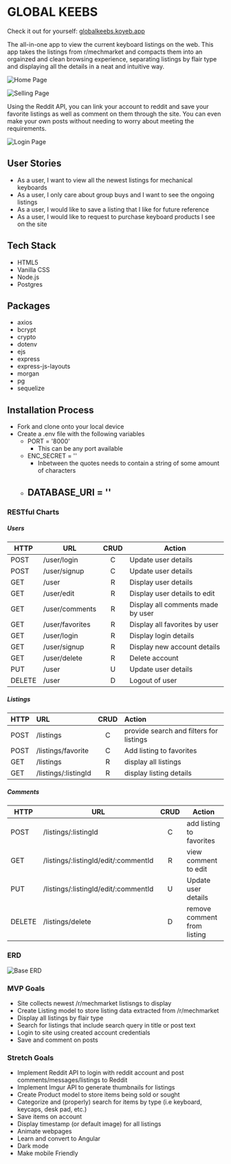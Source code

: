 # GLOBAL KEEBS 
Check it out for yourself: [globalkeebs.koyeb.app](https://global-keebs-iandab47.koyeb.app/)

The all-in-one app to view the current keyboard listings on the web. This app takes the listings from r/mechmarket and compacts them into an orgainzed and clean browsing experience, separating listings by flair type and displaying all the details in a neat and intuitive way.

![Home Page](https://i.imgur.com/hqwwGBI.png "Home Page")

![Selling Page](https://i.imgur.com/31tuQ3o.png "Selling Page")

Using the Reddit API, you can link your account to reddit and save your favorite listings as well as comment on them through the site. You can even make your own posts without needing to worry about meeting the requirements.

![Login Page](https://i.imgur.com/37NIA6V.png "Login")

## User Stories
- As a user, I want to view all the newest listings for mechanical keyboards
- As a user, I only care about group buys and I want to see the ongoing listings
- As a user, I would like to save a listing that I like for future reference
- As a user, I would like to request to purchase keyboard products I see on the site

## Tech Stack
- HTML5
- Vanilla CSS
- Node.js
- Postgres

## Packages
- axios
- bcrypt
- crypto
- dotenv
- ejs
- express
- express-js-layouts
- morgan
- pg
- sequelize

## Installation Process
- Fork and clone onto your local device
- Create a .env file with the following variables
  - PORT = '8000'
    - This can be any port available
  - ENC_SECRET = ''
    - Inbetween the quotes needs to contain a string of some amount of characters
  - DATABASE_URI = ''
    - 

### RESTful Charts
##### Users
| HTTP   | URL             | CRUD   | Action                            |
| ---    | ---             | :----: | ---                               |
| POST   | /user/login     | C      | Update user details               |
| POST   | /user/signup    | C      | Update user details               |
| GET    | /user           | R      | Display user details              |
| GET    | /user/edit      | R      | Display user details to edit      |
| GET    | /user/comments  | R      | Display all comments made by user |
| GET    | /user/favorites | R      | Display all favorites by user     |
| GET    | /user/login     | R      | Display login details             |
| GET    | /user/signup    | R      | Display new account details       |
| GET    | /user/delete    | R      | Delete account                    |
| PUT    | /user           | U      | Update user details               |
| DELETE | /user           | D      | Logout of user                    |

##### Listings
| HTTP   | URL                  | CRUD   | Action                                  |
| :---   | :---                 | :----: | :---                                    |
| POST   | /listings            | C      | provide search and filters for listings |
| POST   | /listings/favorite   | C      | Add listing to favorites                |
| GET    | /listings            | R      | display all listings                    |
| GET    | /listings/:listingId | R      | display listing details                 |

##### Comments
| HTTP   | URL                                  | CRUD   | Action                      |
| ---    | ---                                  | :----: | ---                         |
| POST   | /listings/:listingId                 | C      | add listing to favorites    |
| GET    | /listings/:listingId/edit/:commentId | R      | view comment to edit        |
| PUT    | /listings/:listingId/edit/:commentId | U      | Update user details         |
| DELETE | /listings/delete                     | D      | remove comment from listing |

### ERD
![Base ERD](https://i.imgur.com/o3humRS.png "Base ERD")

### MVP Goals
- Site collects newest /r/mechmarket listisngs to display
- Create Listing model to store listing data extracted from /r/mechmarket
- Display all listings by flair type
- Search for listings that include search query in title or post text
- Login to site using created account credentials
- Save and comment on posts

### Stretch Goals
- Implement Reddit API to login with reddit account and post comments/messages/listings to Reddit
- Implement Imgur API to generate thumbnails for listings
- Create Product model to store items being sold or sought
- Categorize and (properly) search for items by type (i.e keyboard, keycaps, desk pad, etc.)
- Save items on account
- Display timestamp (or default image) for all listings
- Animate webpages
- Learn and convert to Angular
- Dark mode
- Make mobile Friendly